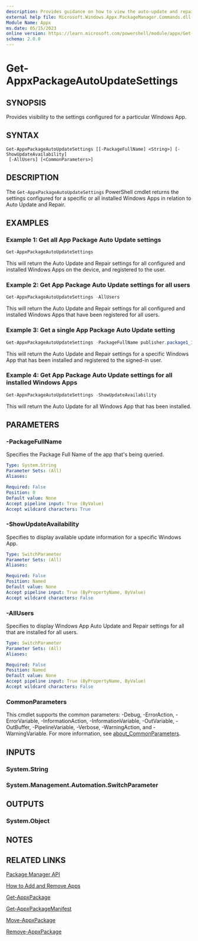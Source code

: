 ```yaml
---
description: Provides guidance on how to view the auto-update and repair settings of a Windows App.
external help file: Microsoft.Windows.Appx.PackageManager.Commands.dll-help.xml
Module Name: Appx
ms.date: 05/15/2023
online version: https://learn.microsoft.com/powershell/module/appx/Get-AppxPackageAutoUpdateSettings?view=windowsserver2022-ps&wt.mc_id=ps-gethelp
schema: 2.0.0
---
```


# Get-AppxPackageAutoUpdateSettings

## SYNOPSIS

Provides visibility to the settings configured for a particular Windows App.

## SYNTAX

```
Get-AppxPackageAutoUpdateSettings [[-PackageFullName] <String>] [-ShowUpdateAvailability]
 [-AllUsers] [<CommonParameters>]
```

## DESCRIPTION

The `Get-AppxPackageAutoUpdateSettings` PowerShell cmdlet returns the settings configured for a
specific or all installed Windows Apps in relation to Auto Update and Repair.

## EXAMPLES

### Example 1: Get all App Package Auto Update settings

```powershell
Get-AppxPackageAutoUpdateSettings
```

This will return the Auto Update and Repair settings for all configured and installed Windows Apps
on the device, and registered to the user.

### Example 2: Get App Package Auto Update settings for all users

```powershell
Get-AppxPackageAutoUpdateSettings -AllUsers
```

This will return the Auto Update and Repair settings for all configured and installed Windows Apps
that have been registered for all users.

### Example 3: Get a single App Package Auto Update setting

```powershell
Get-AppxPackageAutoUpdateSettings -PackageFullName publisher.package1_1.0.0.0_neutral__8wekyb3d8bbwe
```

This will return the Auto Update and Repair settings for a specific Windows App that has been
installed and registered to the signed-in user.

### Example 4: Get App Package Auto Update settings for all installed Windows Apps

```powershell
Get-AppxPackageAutoUpdateSettings -ShowUpdateAvailability
```

This will return the Auto Update  for all  Windows App that has been
installed.

## PARAMETERS

### -PackageFullName

Specifies the Package Full Name of the app that's being queried.

```yaml
Type: System.String
Parameter Sets: (All)
Aliases: 

Required: False
Position: 0
Default value: None
Accept pipeline input: True (ByValue)
Accept wildcard characters: True
```

### -ShowUpdateAvailability

Specifies to display available update information for a specific Windows App.

```yaml
Type: SwitchParameter
Parameter Sets: (All)
Aliases: 

Required: False
Position: Named
Default value: None
Accept pipeline input: True (ByPropertyName, ByValue)
Accept wildcard characters: False
```

### -AllUsers

Specifies to display Windows App Auto Update and Repair settings for all that are installed for all
users.

```yaml
Type: SwitchParameter
Parameter Sets: (All)
Aliases: 

Required: False
Position: Named
Default value: None
Accept pipeline input: True (ByPropertyName, ByValue)
Accept wildcard characters: False
```


### CommonParameters

This cmdlet supports the common parameters: -Debug, -ErrorAction, -ErrorVariable,
-InformationAction, -InformationVariable, -OutVariable, -OutBuffer, -PipelineVariable, -Verbose,
-WarningAction, and -WarningVariable. For more information, see
[about_CommonParameters](https://go.microsoft.com/fwlink/?LinkID=113216).

## INPUTS

### System.String

### System.Management.Automation.SwitchParameter

## OUTPUTS

### System.Object

## NOTES

## RELATED LINKS

[Package Manager API](http://go.microsoft.com/fwlink/?LinkId=245447)

[How to Add and Remove Apps](http://go.microsoft.com/fwlink/?LinkID=231020)

[Get-AppxPackage](./Get-AppxPackage.md)

[Get-AppxPackageManifest](./Get-AppxPackageManifest.md)

[Move-AppxPackage](./Move-AppxPackage.md)

[Remove-AppxPackage](./Remove-AppxPackage.md)
